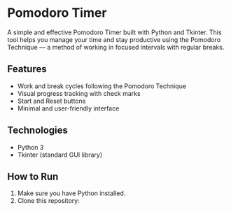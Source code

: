 # Pomodoro Timer

A simple and effective Pomodoro Timer built with Python and Tkinter. This tool helps you manage your time and stay productive using the Pomodoro Technique — a method of working in focused intervals with regular breaks.

## Features

- Work and break cycles following the Pomodoro Technique
- Visual progress tracking with check marks
- Start and Reset buttons
- Minimal and user-friendly interface

## Technologies

- Python 3
- Tkinter (standard GUI library)

## How to Run

1. Make sure you have Python installed.
2. Clone this repository:
